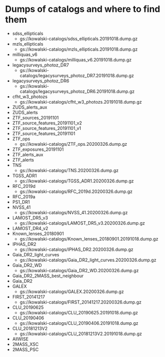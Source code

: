 # Dumps of catalogs and where to find them

* sdss_ellipticals
  - gs://kowalski-catalogs/sdss_ellipticals.20191018.dump.gz
* mzls_ellipticals
  - gs://kowalski-catalogs/mzls_ellipticals.20191018.dump.gz
* milliquas_v6
  - gs://kowalski-catalogs/milliquas_v6.20191018.dump.gz
* legacysurveys_photoz_DR7
  - gs://kowalski-catalogs/legacysurveys_photoz_DR7.20191018.dump.gz
* legacysurveys_photoz_DR6
  - gs://kowalski-catalogs/legacysurveys_photoz_DR6.20191018.dump.gz
* cfht_w3_photozs
  - gs://kowalski-catalogs/cfht_w3_photozs.20191018.dump.gz
* ZUDS_alerts_aux
* ZUDS_alerts
* ZTF_sources_20191101
* ZTF_source_features_20191101_v2
* ZTF_source_features_20191101_v1
* ZTF_source_features_20191101
* ZTF_ops
  - gs://kowalski-catalogs/ZTF_ops.20200326.dump.gz
* ZTF_exposures_20191101
* ZTF_alerts_aux
* ZTF_alerts
* TNS
  - gs://kowalski-catalogs/TNS.20200326.dump.gz
* TGSS_ADR1
  - gs://kowalski-catalogs/TGSS_ADR1.20200326.dump.gz
* RFC_2019d
  - gs://kowalski-catalogs/RFC_2019d.20200326.dump.gz
* RFC_2019a
* PS1_DR1
* NVSS_41
  - gs://kowalski-catalogs/NVSS_41.20200326.dump.gz
* LAMOST_DR5_v3
  - gs://kowalski-catalogs/LAMOST_DR5_v3.20200326.dump.gz
* LAMOST_DR4_v2
* Known_lenses_20180901
  - gs://kowalski-catalogs/Known_lenses_20180901.20191018.dump.gz
* IPHAS_DR2
  - gs://kowalski-catalogs/IPHAS_DR2.20200326.dump.gz
* Gaia_DR2_light_curves
  - gs://kowalski-catalogs/Gaia_DR2_light_curves.20200326.dump.gz
* Gaia_DR2_WD
  - gs://kowalski-catalogs/Gaia_DR2_WD.20200326.dump.gz
* Gaia_DR2_2MASS_best_neighbour
* Gaia_DR2
* GALEX
  - gs://kowalski-catalogs/GALEX.20200326.dump.gz
* FIRST_20141217
  - gs://kowalski-catalogs/FIRST_20141217.20200326.dump.gz
* CLU_20190625
  - gs://kowalski-catalogs/CLU_20190625.20191018.dump.gz
* CLU_20190406
  - gs://kowalski-catalogs/CLU_20190406.20191018.dump.gz
* CLU_20181213V2
  - gs://kowalski-catalogs/CLU_20181213V2.20191018.dump.gz
* AllWISE
* 2MASS_XSC
* 2MASS_PSC
